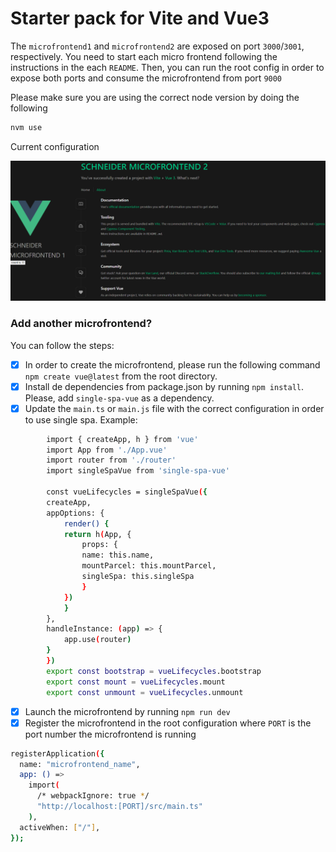 # Starter pack for Vite and Vue3

The `microfrontend1` and `microfrontend2` are exposed on port `3000`/`3001`, respectively. You need to start each micro frontend following the instructions in the each `README`. Then, you can run the root config in order to expose both ports and consume the microfrontend from port `9000`

Please make sure you are using the correct node version by doing the following

```sh
nvm use
```

Current configuration

![Alt Text](example.png)

### Add another microfrontend?

You can follow the steps:

- [x] In order to create the microfrontend, please run the following command `npm create vue@latest` from the root directory.
- [x] Install de dependencies from package.json by running `npm install`. Please, add `single-spa-vue` as a dependency.
- [x] Update the `main.ts` or `main.js` file with the correct configuration in order to use single spa. Example:

```sh
        import { createApp, h } from 'vue'
        import App from './App.vue'
        import router from './router'
        import singleSpaVue from 'single-spa-vue'

        const vueLifecycles = singleSpaVue({
        createApp,
        appOptions: {
            render() {
            return h(App, {
                props: {
                name: this.name,
                mountParcel: this.mountParcel,
                singleSpa: this.singleSpa
                }
            })
            }
        },
        handleInstance: (app) => {
            app.use(router)
        }
        })
        export const bootstrap = vueLifecycles.bootstrap
        export const mount = vueLifecycles.mount
        export const unmount = vueLifecycles.unmount
```

- [x] Launch the microfrontend by running `npm run dev`
- [x] Register the microfrontend in the root configuration where `PORT` is the port number the microfrontend is running

```sh
registerApplication({
  name: "microfrontend_name",
  app: () =>
    import(
      /* webpackIgnore: true */
      "http://localhost:[PORT]/src/main.ts"
    ),
  activeWhen: ["/"],
});
```
